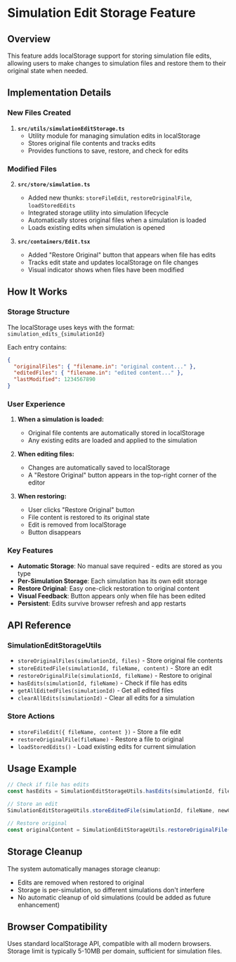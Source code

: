 # Simulation Edit Storage Feature

## Overview

This feature adds localStorage support for storing simulation file edits, allowing users to make changes to simulation files and restore them to their original state when needed.

## Implementation Details

### New Files Created

1. **`src/utils/simulationEditStorage.ts`**
   - Utility module for managing simulation edits in localStorage
   - Stores original file contents and tracks edits
   - Provides functions to save, restore, and check for edits

### Modified Files

2. **`src/store/simulation.ts`**
   - Added new thunks: `storeFileEdit`, `restoreOriginalFile`, `loadStoredEdits`
   - Integrated storage utility into simulation lifecycle
   - Automatically stores original files when a simulation is loaded
   - Loads existing edits when simulation is opened

3. **`src/containers/Edit.tsx`**
   - Added "Restore Original" button that appears when file has edits
   - Tracks edit state and updates localStorage on file changes
   - Visual indicator shows when files have been modified

## How It Works

### Storage Structure

The localStorage uses keys with the format: `simulation_edits_{simulationId}`

Each entry contains:
```json
{
  "originalFiles": { "filename.in": "original content..." },
  "editedFiles": { "filename.in": "edited content..." },
  "lastModified": 1234567890
}
```

### User Experience

1. **When a simulation is loaded:**
   - Original file contents are automatically stored in localStorage
   - Any existing edits are loaded and applied to the simulation

2. **When editing files:**
   - Changes are automatically saved to localStorage
   - A "Restore Original" button appears in the top-right corner of the editor

3. **When restoring:**
   - User clicks "Restore Original" button
   - File content is restored to its original state
   - Edit is removed from localStorage
   - Button disappears

### Key Features

- **Automatic Storage**: No manual save required - edits are stored as you type
- **Per-Simulation Storage**: Each simulation has its own edit storage
- **Restore Original**: Easy one-click restoration to original content
- **Visual Feedback**: Button appears only when file has been edited
- **Persistent**: Edits survive browser refresh and app restarts

## API Reference

### SimulationEditStorageUtils

- `storeOriginalFiles(simulationId, files)` - Store original file contents
- `storeEditedFile(simulationId, fileName, content)` - Store an edit
- `restoreOriginalFile(simulationId, fileName)` - Restore to original
- `hasEdits(simulationId, fileName)` - Check if file has edits
- `getAllEditedFiles(simulationId)` - Get all edited files
- `clearAllEdits(simulationId)` - Clear all edits for a simulation

### Store Actions

- `storeFileEdit({ fileName, content })` - Store a file edit
- `restoreOriginalFile(fileName)` - Restore a file to original
- `loadStoredEdits()` - Load existing edits for current simulation

## Usage Example

```typescript
// Check if file has edits
const hasEdits = SimulationEditStorageUtils.hasEdits(simulationId, fileName);

// Store an edit
SimulationEditStorageUtils.storeEditedFile(simulationId, fileName, newContent);

// Restore original
const originalContent = SimulationEditStorageUtils.restoreOriginalFile(simulationId, fileName);
```

## Storage Cleanup

The system automatically manages storage cleanup:
- Edits are removed when restored to original
- Storage is per-simulation, so different simulations don't interfere
- No automatic cleanup of old simulations (could be added as future enhancement)

## Browser Compatibility

Uses standard localStorage API, compatible with all modern browsers.
Storage limit is typically 5-10MB per domain, sufficient for simulation files.